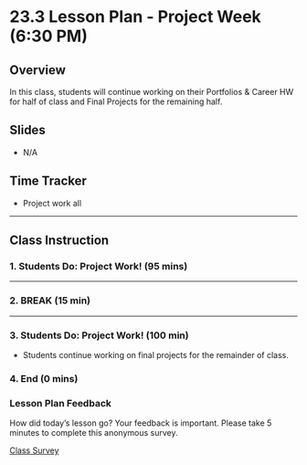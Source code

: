 # 23.3 Lesson Plan - Project Week (6:30 PM)

## Overview

In this class, students will continue working on their Portfolios & Career HW for half of class and Final Projects for the remaining half.

## Slides

* N/A

## Time Tracker

* Project work all

- - -

## Class Instruction

### 1. Students Do: Project Work! (95 mins)

- - -

### 2. BREAK (15 min)

- - -

### 3. Students Do: Project Work! (100 min)

* Students continue working on final projects for the remainder of class.

### 4. End (0 mins)


### Lesson Plan Feedback

How did today’s lesson go? Your feedback is important. Please take 5 minutes to complete this anonymous survey.

[Class Survey](https://forms.gle/nYLbt6NZUNJMJ1h38)
